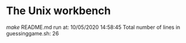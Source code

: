# The Unix workbench
*make* README.md run at: 10/05/2020 14:58:45
Total number of lines in guessinggame.sh:
26

